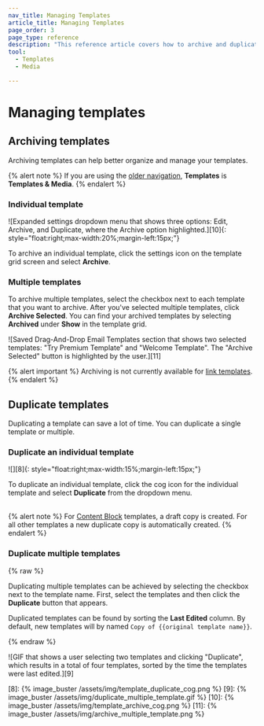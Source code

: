 ```yaml
---
nav_title: Managing Templates
article_title: Managing Templates
page_order: 3
page_type: reference
description: "This reference article covers how to archive and duplicate templates in the Braze dashboard."
tool: 
  - Templates
  - Media

---
```


# Managing templates

## Archiving templates

Archiving templates can help better organize and manage your templates.

{% alert note %}
If you are using the [older navigation]({{site.baseurl}}/navigation), **Templates** is **Templates & Media**.
{% endalert %}

### Individual template

![Expanded settings dropdown menu that shows three options: Edit, Archive, and Duplicate, where the Archive option highlighted.][10]{: style="float:right;max-width:20%;margin-left:15px;"}

To archive an individual template, click the settings icon on the template grid screen and select **Archive**.

### Multiple templates

To archive multiple templates, select the checkbox next to each template that you want to archive. After you've selected multiple templates, click **Archive Selected**. You can find your archived templates by selecting **Archived** under **Show** in the template grid.

![Saved Drag-And-Drop Email Templates section that shows two selected templates: "Try Premium Template" and "Welcome Template". The "Archive Selected" button is highlighted by the user.][11]

{% alert important %}
Archiving is not currently available for [link templates]({{site.baseurl}}/user_guide/message_building_by_channel/email/link_templates/#link-templates).
{% endalert %}


## Duplicate templates

Duplicating a template can save a lot of time. You can duplicate a single template or multiple.

### Duplicate an individual template

![][8]{: style="float:right;max-width:15%;margin-left:15px;"}

To duplicate an individual template, click the <i class="fas fa-cog"></i> cog icon for the individual template and select **Duplicate** from the dropdown menu.
<br><br>

{% alert note %}
For [Content Block]({{site.baseurl}}/user_guide/engagement_tools/templates_and_media/content_blocks/) templates, a draft copy is created. For all other templates a new duplicate copy is automatically created.
{% endalert %}

### Duplicate multiple templates

{% raw %}

Duplicating multiple templates can be achieved by selecting the checkbox next to the template name. First, select the templates and then click the **Duplicate** button that appears.

Duplicated templates can be found by sorting the **Last Edited** column. By default, new templates will by named `Copy of {{original template name}}`.

{% endraw %}

![GIF that shows a user selecting two templates and clicking "Duplicate", which results in a total of four templates, sorted by the time the templates were last edited.][9]

[8]: {% image_buster /assets/img/template_duplicate_cog.png %}
[9]: {% image_buster /assets/img/duplicate_multiple_template.gif %}
[10]: {% image_buster /assets/img/template_archive_cog.png %}
[11]: {% image_buster /assets/img/archive_multiple_template.png %}